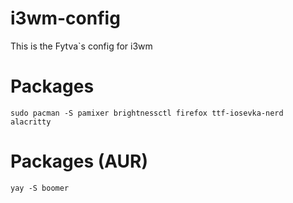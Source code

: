 # i3wm-config
This is the Fytva`s config for i3wm


# Packages
```sudo pacman -S pamixer brightnessctl firefox ttf-iosevka-nerd alacritty```
# Packages (AUR)
```yay -S boomer```

